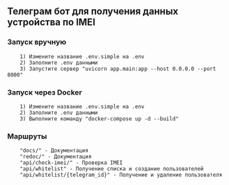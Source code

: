 ## Телеграм бот для получения данных устройства по IMEI

### Запуск вручную

```
    1) Измените название .env.simple на .env
    2) Заполните .env данными
    3) Запустите сервер "uvicorn app.main:app --host 0.0.0.0 --port 8000"
```

### Запуск через Docker

```
    1) Измените название .env.simple на .env
    2) Заполните .env данными
    3) Выполните команду "docker-compose up -d --build"
```

### Маршруты

```
    "docs/" - Документация
    "redoc/" - Документация
    "api/check-imei/" - Проверка IMEI
    "api/whitelist" - Получение списка и создание пользователей
    "api/whitelist/{telegram_id}" - Получение и удаление пользователя

```
